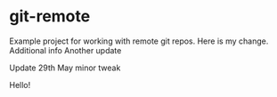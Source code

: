 # git-remote

Example project for working with remote git repos.
Here is my change.
Additional info
Another update

Update 29th May
minor tweak

Hello!
